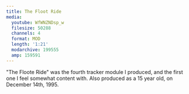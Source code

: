 ```yaml
---
title: The Floot Ride
media:
  youtube: WfWNZNDsp_w
  filesize: 50288
  channels: 4
  format: MOD
  length: '1:21'
  modarchive: 199555
  amp: 159591
---
```


"The Floote Ride" was the fourth tracker module I produced, and the first one I
feel somewhat content with. Also produced as a 15 year old, on December 14th,
1995.
